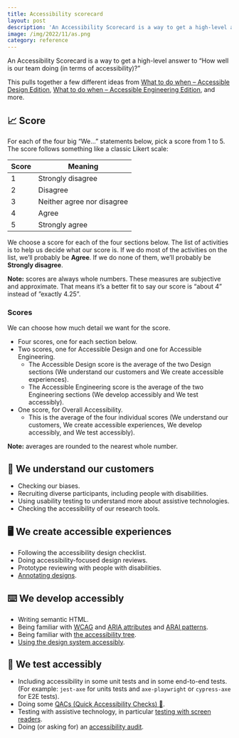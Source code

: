 ```yaml
---
title: Accessibility scorecard
layout: post
description: 'An Accessibility Scorecard is a way to get a high-level answer to “How well is our team doing (in terms of accessibility)?”'
image: /img/2022/11/as.png
category: reference
---
```


An Accessibility Scorecard is a way to get a high-level answer to “How well is our team doing (in terms of accessibility)?”

This pulls together a few different ideas from [What to do when – Accessible Design Edition](/2022/07/19/what-to-do-when-accessible-design-edition/), [What to do when – Accessible Engineering Edition](/2022/07/19/what-to-do-when-accessible-engineering-edition/), and more.

## 📈 Score

For each of the four big “We...” statements below, pick a score from 1 to 5. The score follows something like a classic Likert scale:

| Score | Meaning |
|--|--|
| 1 | Strongly disagree |
| 2 | Disagree |
| 3 | Neither agree nor disagree |
| 4 | Agree |
| 5 | Strongly agree |

We choose a score for each of the four sections below. The list of activities is to help us decide what our score is. If we do most of the activities on the list, we’ll probably be **Agree**. If we do none of them, we’ll probably be **Strongly disagree**.

**Note:** scores are always whole numbers. These measures are subjective and approximate. That means it’s a better fit to say our score is “about 4” instead of ”exactly 4.25”.

### Scores

We can choose how much detail we want for the score.

- Four scores, one for each section below.
- Two scores, one for Accessible Design and one for Accessible Engineering.
  - The Accessible Design score is the average of the two Design sections (We understand our customers and We create accessible experiences).
  - The Accessible Engineering score is the average of the two Engineering sections (We develop accessibly and We test accessibly).
- One score, for Overall Accessibility.
  - This is the average of the four individual scores (We understand our customers, We create accessible experiences, We develop accessibly, and We test accessibly).

**Note:** averages are rounded to the nearest whole number.

## 🤔 We understand our customers

- Checking our biases.
- Recruiting diverse participants, including people with disabilities.
- Using usability testing to understand more about assistive technologies.
- Checking the accessibility of our research tools.

## 🖥️ We create accessible experiences

- Following the accessibility design checklist.
- Doing accessibility-focused design reviews.
- Prototype reviewing with people with disabilities.
- [Annotating designs](/more-accessible-products/#add-annotations-to-designs).

## ⌨️ We develop accessibly

- Writing semantic HTML.
- Being familiar with [WCAG](https://www.w3.org/WAI/WCAG21/quickref/?currentsidebar=%23col_overview&levels=aaa&technologies=smil%2Cpdf%2Cflash%2Csl) and [ARIA attributes](https://www.w3.org/TR/wai-aria-1.2/#state_prop_def) and [ARAI patterns](https://www.w3.org/WAI/ARIA/apg/patterns/).
- Being familiar with [the accessibility tree](/2022/06/08/the-accessibility-tree/).
- [Using the design system accessibly](/2022/05/25/how-to-get-the-most-(accessibility)-out-of-a-design-system/).

## 🧪 We test accessibly

- Including accessibility in some unit tests and in some end-to-end tests. (For example: `jest-axe` for units tests and `axe-playwright` or `cypress-axe` for E2E tests).
- Doing some [QACs (Quick Accessibility Checks) 🦆](/2021/12/13/qac/).
- Testing with assistive technology, in particular [testing with screen readers](/2022/10/14/testing-with-a-screen-reader/).
- Doing (or asking for) an [accessibility audit](/2022/01/24/accessibility-audit-process/).
